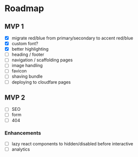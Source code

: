 # Roadmap

## MVP 1

- [x] migrate red/blue from primary/secondary to accent red/blue
- [x] custom font?
- [x] better highlighting
- [ ] heading / footer
- [ ] navigation / scaffolding pages
- [ ] image handling
- [ ] favicon
- [ ] shaving bundle
- [ ] deploying to cloudfare pages

## MVP 2

- [ ] SEO
- [ ] form
- [ ] 404

### Enhancements

- [ ] lazy react components to hidden/disabled before interactive
- [ ] analytics
